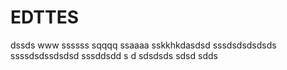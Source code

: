 # EDTTES
dssds
www
ssssss
sqqqq
ssaaaa
sskkhkdasdsd
sssdsdsdsdsds
ssssdsdssdsdsd
sssddsdd s d sdsdsds
sdsd
sdds
